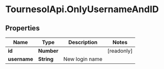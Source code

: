 # TournesolApi.OnlyUsernameAndID

## Properties

Name | Type | Description | Notes
------------ | ------------- | ------------- | -------------
**id** | **Number** |  | [readonly] 
**username** | **String** | New login name | 


